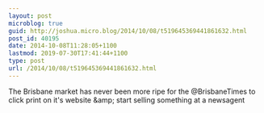 ```yaml
---
layout: post
microblog: true
guid: http://joshua.micro.blog/2014/10/08/t519645369441861632.html
post_id: 40195
date: 2014-10-08T11:28:05+1100
lastmod: 2019-07-30T17:41:44+1100
type: post
url: /2014/10/08/t519645369441861632.html
---
```

The Brisbane market has never been more ripe for the @BrisbaneTimes to click print on it's website &amp;amp; start selling something at a newsagent
